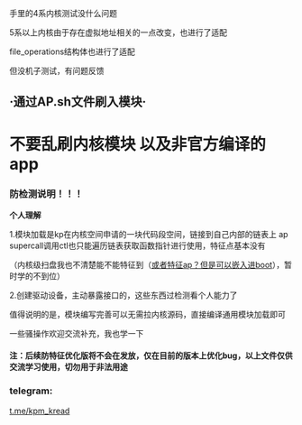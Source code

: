 手里的4系内核测试没什么问题

5系以上内核由于存在虚拟地址相关的一点改变，也进行了适配

file_operations结构体也进行了适配

但没机子测试，有问题反馈

## ·通过AP.sh文件刷入模块·

# 不要乱刷内核模块 以及非官方编译的app

### 防检测说明！！！

**个人理解**

1.模块加载是kp在内核空间申请的一块代码段空间，链接到自己内部的链表上
ap supercall调用ctl也只能遍历链表获取函数指针进行使用，特征点基本没有

（内核级扫盘我也不清楚能不能特征到（<u>或者特征ap？但是可以嵌入进boot</u>），暂时学的不到位）

2.创建驱动设备，主动暴露接口的，这些东西过检测看个人能力了

值得说明的是，模块编写完善可以无需拉内核源码，直接编译通用模块加载即可

一些骚操作欢迎交流补充，我也学一下

#### 注：后续防特征优化版将不会在发放，仅在目前的版本上优化bug，以上文件仅供交流学习使用，切勿用于非法用途

### telegram:
 [t.me/kpm_kread](https://t.me/kpm_kread)


